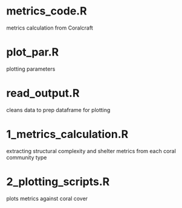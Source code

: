# metrics_code.R
metrics calculation from Coralcraft

# plot_par.R
plotting parameters

# read_output.R 
cleans data to prep dataframe for plotting

# 1_metrics_calculation.R
extracting structural complexity and shelter metrics from each coral community type

# 2_plotting_scripts.R
plots metrics against coral cover

